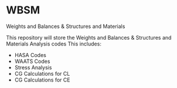 # WBSM
Weights and Balances &amp; Structures and Materials

This repository will store the Weights and Balances & Structures and Materials Analysis codes
This includes:
- HASA Codes
- WAATS Codes
- Stress Analysis
- CG Calculations for CL
- CG Calculations for CE
